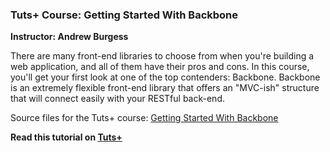### Tuts+ Course: Getting Started With Backbone
**Instructor: Andrew Burgess**

There are many front-end libraries to choose from when you're building a web application, and all of them have their pros and cons. In this course, you'll get your first look at one of the top contenders: Backbone. Backbone is an extremely flexible front-end library that offers an "MVC-ish" structure that will connect easily with your RESTful back-end.

Source files for the Tuts+ course: [Getting Started With Backbone](https://code.tutsplus.com/courses/getting-started-with-backbone)

**Read this tutorial on [Tuts+](https://code.tutsplus.com)**
